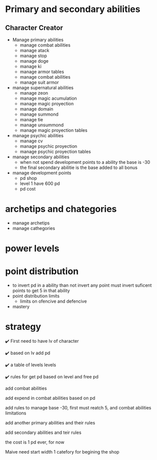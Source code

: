 # Primary and secondary abilities
## Character Creator
* Manage primary abilities
  * manage combat abilities
  * manage atack
  * manage stop
  * manage doge
  * manage ki
  * manage armor tables
  * manage combat abilities
  * manage suit armor
* manage supernatural abilities
  * manage zeon
  * manage magic acumulation
  * manage magic proyection
  * manage domain
  * manage summond
  * manage tie
  * manage unsummond
  * manage magic proyection tables
* manage psychic abilities
  * manage cv
  * manage psychic proyection
  * manage psychic proyection tables
* manage secondary abilities
  * when not spend development points to a ability the base is -30
  * the final secondary abilitie is the base added to all bonus
* manage development points
  * pd shop
  * level 1 have 600 pd
  * pd cost
# archetips and chategories
* manage archetips
* manage cathegories
# power levels
# point distribution
* to invert pd in a ability than not invert any point must invert suficent points to get 5 in that ability
* point distribution limits
  *  limits on ofencive and defencive 
*  mastery

# strategy
✔️ First need to have lv of character 

✔️ based on lv add pd

✔️ a table of levels levels 

✔️ rules for get pd based on level and free pd

add combat abilities 

add expend in combat abilities based on pd

add rules to manage base -30, first must reatch 5, and combat abilities limitations

add another primary abilities and their rules

add secondary abilities and teir rules

the cost is 1 pd ever, for now

Maive need start width 1 catefory for begining the shop
